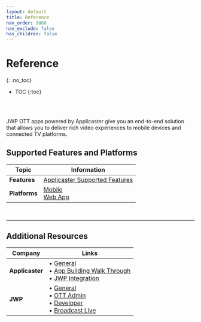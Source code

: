 ```yaml
---
layout: default
title: Reference
nav_order: 9000
nav_exclude: false
has_children: false
---
```


# Reference 
{: .no_toc}

- TOC
{:toc}

<br />
<br />

JWP OTT apps powered by Applicaster give you an end-to-end solution that allows you to deliver rich video experiences to mobile devices and connected TV platforms.

## Supported Features and Platforms

| Topic | Information |
| --- | --- |
| **Features** | <a href="https://view.monday.com/2481297474-2b0cf38fcf4e95c7fdb76bb9ffd14eb0?r=use1" target="_blank">Applicaster Supported Features</a> |
| **Platforms** | <a href="https://docs.applicaster.com/using-zapp/supported-devices/" target="_blank">Mobile</a><br /><a href="" target="_blank">Web App</a> |

<br />
<hr/>

## Additional Resources

|  Company | Links |
| --- | --- |
| **Applicaster** | &bull; <a href="https://jwplayer.github.io/applicaster-docs/reference/url" target="_blank">General</a><br />&bull; <a href="https://docs.applicaster.com/using-zapp/app-building-walk-through" target="_blank">App Building Walk Through</a><br />&bull; <a href="https://docs.applicaster.com/integrations/jw-endpoints" target="_blank">JWP Integration</a> |
| **JWP** | &bull; <a href="https://support.jwplayer.com/" target="_blank">General</a><br />&bull; <a href="https://support.jwplayer.com/topics/ott" target="_blank">OTT Admin</a><br />&bull; <a href="https://developer.jwplayer.com/jwplayer/docs" target="_blank">Developer</a><br />&bull; <a href="-   https://docs.vualto.com/en/latest/" target="_blank">Broadcast Live</a><br />

